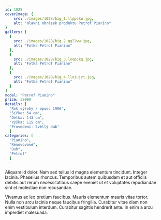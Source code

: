 ```yaml
---
id: 1028
coverImage: {
    src: ./images/1028/big_1.llppoku.jpg,
    alt: "Hlavní obrázek produktu Petrof Pianino"
}
gallery: [
  {
    src: ./images/1028/big_2.ggllww.jpg,
    alt: "Fotka Petrof Pianino"
  },
  {
    src: ./images/1028/big_3.loopokq.jpg,
    alt: "Fotka Petrof Pianino"
  },
  {
    src: ./images/1028/big_4.lloiujzt.jpg,
    alt: "Fotka Petrof Pianino"
  }
]
model: "Petrof Pianino"
price: 39990
details: [
  "Rok výroby / opus: 1986",
  "Šířka: 54 cm",
  "Délka: 143 cm",
  "Výška: 115 cm",
  "Provedení: Světlý dub"
  ]
categories: [
  "Pianino",
  "Renovované",
  "Dub",
  "Petrof"
  ]
---
```


Aliquam id dolor. Nam sed tellus id magna elementum tincidunt. Integer lacinia. Phasellus rhoncus. Temporibus autem quibusdam et aut officiis debitis aut rerum necessitatibus saepe eveniet ut et voluptates repudiandae sint et molestiae non recusandae.

Vivamus ac leo pretium faucibus. Mauris elementum mauris vitae tortor. Nulla non arcu lacinia neque faucibus fringilla. Curabitur vitae diam non enim vestibulum interdum. Curabitur sagittis hendrerit ante. In enim a arcu imperdiet malesuada.